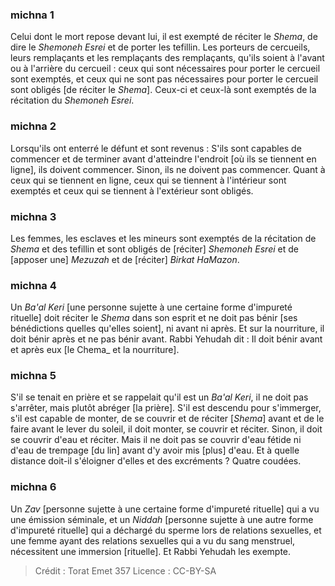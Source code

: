 
### michna 1
Celui dont le mort repose devant lui, il est exempté de réciter le _Shema_, de dire le _Shemoneh Esrei_ et de porter les tefillin.  Les porteurs de cercueils, leurs remplaçants et les remplaçants des remplaçants, qu'ils soient à l'avant ou à l'arrière du cercueil : ceux qui sont nécessaires pour porter le cercueil sont exemptés, et ceux qui ne sont pas nécessaires pour porter le cercueil sont obligés [de réciter le _Shema_].  Ceux-ci et ceux-là sont exemptés de la récitation du _Shemoneh Esrei_.

### michna 2
Lorsqu'ils ont enterré le défunt et sont revenus : S'ils sont capables de commencer et de terminer avant d'atteindre l'endroit [où ils se tiennent en ligne], ils doivent commencer. Sinon, ils ne doivent pas commencer.  Quant à ceux qui se tiennent en ligne, ceux qui se tiennent à l'intérieur sont exemptés et ceux qui se tiennent à l'extérieur sont obligés.

### michna 3
Les femmes, les esclaves et les mineurs sont exemptés de la récitation de _Shema_ et des tefillin et sont obligés de [réciter] _Shemoneh Esrei_ et de [apposer une] _Mezuzah_ et de [réciter] _Birkat HaMazon_.

### michna 4
Un _Ba'al Keri_ [une personne sujette à une certaine forme d'impureté rituelle] doit réciter le _Shema_ dans son esprit et ne doit pas bénir [ses bénédictions quelles qu'elles soient], ni avant ni après. Et sur la nourriture, il doit bénir après et ne pas bénir avant. Rabbi Yehudah dit : Il doit bénir avant et après eux [le Chema_ et la nourriture].

### michna 5
S'il se tenait en prière et se rappelait qu'il est un _Ba'al Keri_, il ne doit pas s'arrêter, mais plutôt abréger [la prière].  S'il est descendu pour s'immerger, s'il est capable de monter, de se couvrir et de réciter [_Shema_] avant et de le faire avant le lever du soleil, il doit monter, se couvrir et réciter. Sinon, il doit se couvrir d'eau et réciter. Mais il ne doit pas se couvrir d'eau fétide ni d'eau de trempage [du lin] avant d'y avoir mis [plus] d'eau. Et à quelle distance doit-il s'éloigner d'elles et des excréments ? Quatre coudées.

### michna 6
Un _Zav_ [personne sujette à une certaine forme d'impureté rituelle] qui a vu une émission séminale, et un _Niddah_ [personne sujette à une autre forme d'impureté rituelle] qui a déchargé du sperme lors de relations sexuelles, et une femme ayant des relations sexuelles qui a vu du sang menstruel, nécessitent une immersion [rituelle]. Et Rabbi Yehudah les exempte.

>Crédit : Torat Emet 357
>Licence : CC-BY-SA 